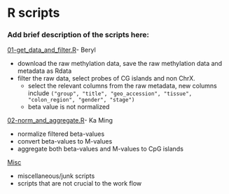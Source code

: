 # R scripts

### Add brief description of the scripts here:

[01-get\_data\_and\_filter.R](https://github.com/STAT540-UBC/yy_team01_colorectal-cancer_STAT540_2015/blob/master/rscripts/get_data_and_filter.R)- Beryl
  - download the raw methylation data, save the raw methylation data and metadata as Rdata
  - filter the raw data, select probes of CG islands and non ChrX.
	- select the relevant columns from the raw metadata, new columns include `("group", "title", "geo_accession", "tissue", "colon_region", "gender", "stage")`
	- beta value is not normalized
  
[02-norm\_and\_aggregate.R](https://github.com/STAT540-UBC/yy_team01_colorectal-cancer_STAT540_2015/blob/master/rscripts/norm_and_aggregate.R)- Ka Ming
  - normalize filtered beta-values
  - convert beta-values to M-values
  - aggregate both beta-values and M-values to CpG islands
  
[Misc](https://github.com/STAT540-UBC/yy_team01_colorectal-cancer_STAT540_2015/tree/master/rscripts/Misc)
  - miscellaneous/junk scripts
  - scripts that are not crucial to the work flow
  